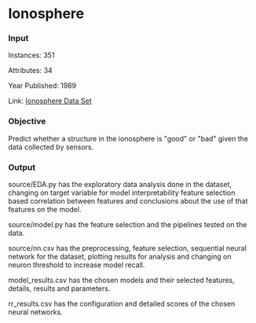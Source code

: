 # Ionosphere

### Input
Instances: 351

Attributes: 34

Year Published: 1989

Link: [Ionosphere Data Set](https://archive.ics.uci.edu/ml/datasets/Ionosphere)


### Objective
Predict whether a structure in the ionosphere is "good" or "bad" given the data collected by sensors.

### Output
source/EDA.py has the exploratory data analysis done in the dataset, changing on target variable for model interpretability feature selection based correlation between features and conclusions about the use of that features on the model.

source/model.py has the feature selection and the pipelines tested on the data.

source/nn.csv has the preprocessing, feature selection, sequential neural network for the dataset, plotting results for analysis and changing on neuron threshold to increase model recall.

model_results.csv has the chosen models and their selected features, details, results and parameters.

rr_results.csv has the configuration and detailed scores of the chosen neural networks.
